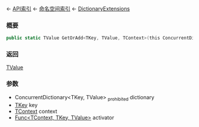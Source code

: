 ← [API索引](Api-Index) ← [命名空间索引](Namespace-Index) ← [DictionaryExtensions](System.Collections.Generic.DictionaryExtensions)

### 概要

```csharp
public static TValue GetOrAdd<TKey, TValue, TContext>(this ConcurrentDictionary<TKey, TValue> dictionary, TKey key, TContext context, Func<TContext, TKey, TValue> activator)
```

### 返回

[TValue]()

### 参数

* ConcurrentDictionary&lt;TKey, TValue&gt; <sub>prohibited</sub> dictionary
* [TKey]() key
* [TContext]() context
* [Func&lt;TContext, TKey, TValue&gt;](https://docs.microsoft.com/en-us/dotnet/api/System.Func-3?view=netframework-4.6) activator
